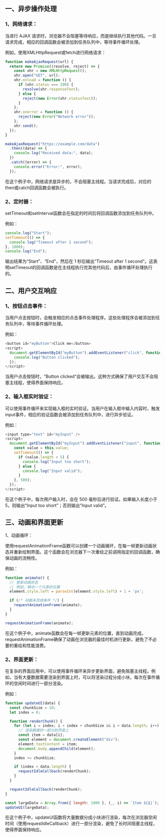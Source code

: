 ## 一、异步操作处理

### 1、网络请求：

当进行 AJAX 请求时，浏览器不会阻塞等待响应，而是继续执行其他代码。一旦请求完成，相应的回调函数会被添加到任务队列中，等待事件循环处理。

例如，使用XMLHttpRequest或fetch进行网络请求：

```js
function makeAjaxRequest(url) {
  return new Promise((resolve, reject) => {
    const xhr = new XMLHttpRequest();
    xhr.open("GET", url);
    xhr.onload = function () {
      if (xhr.status === 200) {
        resolve(xhr.responseText);
      } else {
        reject(new Error(xhr.statusText));
      }
    };
    xhr.onerror = function () {
      reject(new Error("Network error"));
    };
    xhr.send();
  });
}

makeAjaxRequest("https://example.com/data")
  .then((data) => {
    console.log("Received data:", data);
  })
  .catch((error) => {
    console.error("Error:", error);
  });
```

在这个例子中，网络请求是异步的，不会阻塞主线程。当请求完成后，对应的then或catch回调函数会被执行。

### 2、定时器：

setTimeout和setInterval函数会在指定的时间后将回调函数添加到任务队列中。

例如：

```js
console.log("Start");
setTimeout(() => {
  console.log("Timeout after 1 second");
}, 1000);
console.log("End");
```

输出结果为“Start”、“End”，然后在 1 秒后输出“Timeout after 1 second”。这表明setTimeout的回调函数是在主线程执行完其他代码后，由事件循环处理执行的。


## 二、用户交互响应

### 1、按钮点击事件：

当用户点击按钮时，会触发相应的点击事件处理程序。这些处理程序会被添加到任务队列中，等待事件循环处理。

例如：

```js
<button id="myButton">Click me</button>
<script>
  document.getElementById("myButton").addEventListener("click", function () {
    console.log("Button clicked");
  });
</script>
```

当用户点击按钮时，“Button clicked”会被输出。这种方式确保了用户交互不会阻塞主线程，使得界面保持响应。

### 2、输入框实时验证：

可以使用事件循环来实现输入框的实时验证。当用户在输入框中输入内容时，触发input事件，相应的验证函数会被添加到任务队列中，进行异步验证。

例如：

```js
<input type="text" id="myInput" />
<script>
  document.getElementById("myInput").addEventListener("input", function () {
    const value = this.value;
    setTimeout(() => {
      if (value.length < 5) {
        console.log("Input too short");
      } else {
        console.log("Input valid");
      }
    }, 500);
  });
</script>
```

在这个例子中，每次用户输入时，会在 500 毫秒后进行验证。如果输入长度小于 5，则输出“Input too short”；否则输出“Input valid”。

## 三、动画和界面更新

1、动画循环：

使用requestAnimationFrame函数可以创建一个动画循环，在每一帧更新动画状态并重新绘制界面。这个函数会在浏览器下一次重绘之前调用指定的回调函数，确保动画的流畅性。

例如：

```js
function animate() {
  // 更新动画状态
  // 例如，移动一个元素的位置
  element.style.left = parseInt(element.style.left) + 1 + 'px';

  if (/* 动画未完成条件 */) {
    requestAnimationFrame(animate);
  }
}

requestAnimationFrame(animate);
```

在这个例子中，animate函数会在每一帧更新元素的位置，直到动画完成。requestAnimationFrame确保了动画在浏览器的最佳时机进行更新，避免了不必要的重绘和性能浪费。

### 2、界面更新：

在复杂的界面应用中，可以使用事件循环来异步更新界面，避免阻塞主线程。例如，当有大量数据需要渲染到界面上时，可以将渲染过程分成小块，每次在事件循环的空闲时间进行一部分渲染。

例如：

```js
function updateUI(data) {
  const chunkSize = 10;
  let index = 0;

  function renderChunk() {
    for (let i = index; i < index + chunkSize && i < data.length; i++) {
      // 渲染数据的一部分到界面上
      const item = data[i];
      const element = document.createElement("div");
      element.textContent = item;
      document.body.appendChild(element);
    }
    index += chunkSize;

    if (index < data.length) {
      requestIdleCallback(renderChunk);
    }
  }

  requestIdleCallback(renderChunk);
}

const largeData = Array.from({ length: 1000 }, (_, i) => `Item ${i}`);
updateUI(largeData);
```

在这个例子中，updateUI函数将大量数据分成小块进行渲染，每次在浏览器空闲时间（使用requestIdleCallback）进行一部分渲染，避免了长时间阻塞主线程，使得界面保持响应。
